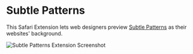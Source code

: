 Subtle Patterns
===============

This Safari Extension lets web designers preview [Subtle Patterns](http://subtlepatterns.com) as their websites' background.

![Subtle Patterns Extension Screenshot](http://dl.dropbox.com/u/321814/images/SubtlePatterns.png)
